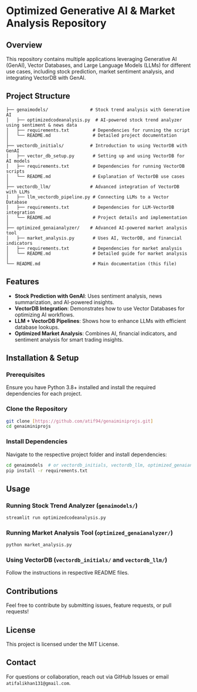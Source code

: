 # Optimized Generative AI & Market Analysis Repository

## Overview
This repository contains multiple applications leveraging Generative AI (GenAI), Vector Databases, and Large Language Models (LLMs) for different use cases, including stock prediction, market sentiment analysis, and integrating VectorDB with GenAI.

## Project Structure
```
├── genaimodels/                # Stock trend analysis with Generative AI
│   ├── optimizedcodeanalysis.py  # AI-powered stock trend analyzer using sentiment & news data
│   ├── requirements.txt         # Dependencies for running the script
│   └── README.md                # Detailed project documentation
│
├── vectordb_initials/          # Introduction to using VectorDB with GenAI
│   ├── vector_db_setup.py       # Setting up and using VectorDB for AI models
│   ├── requirements.txt         # Dependencies for running VectorDB scripts
│   └── README.md                # Explanation of VectorDB use cases
│
├── vectordb_llm/               # Advanced integration of VectorDB with LLMs
│   ├── llm_vectordb_pipeline.py # Connecting LLMs to a Vector Database
│   ├── requirements.txt         # Dependencies for LLM-VectorDB integration
│   └── README.md                # Project details and implementation
│
├── optimized_genaianalyzer/    # Advanced AI-powered market analysis tool
│   ├── market_analysis.py       # Uses AI, VectorDB, and financial indicators
│   ├── requirements.txt         # Dependencies for market analysis
│   └── README.md                # Detailed guide for market analysis
│
└── README.md                    # Main documentation (this file)
```

## Features
- **Stock Prediction with GenAI**: Uses sentiment analysis, news summarization, and AI-powered insights.
- **VectorDB Integration**: Demonstrates how to use Vector Databases for optimizing AI workflows.
- **LLM + VectorDB Pipelines**: Shows how to enhance LLMs with efficient database lookups.
- **Optimized Market Analysis**: Combines AI, financial indicators, and sentiment analysis for smart trading insights.

## Installation & Setup
### Prerequisites
Ensure you have Python 3.8+ installed and install the required dependencies for each project.

### Clone the Repository
```bash
git clone [https://github.com/atif94/genaiminiprojs.git]
cd genaiminiprojs
```

### Install Dependencies
Navigate to the respective project folder and install dependencies:
```bash
cd genaimodels  # or vectordb_initials, vectordb_llm, optimized_genaianalyzer
pip install -r requirements.txt
```

## Usage
### Running Stock Trend Analyzer (`genaimodels/`)
```bash
streamlit run optimizedcodeanalysis.py
```

### Running Market Analysis Tool (`optimized_genaianalyzer/`)
```bash
python market_analysis.py
```

### Using VectorDB (`vectordb_initials/` and `vectordb_llm/`)
Follow the instructions in respective README files.

## Contributions
Feel free to contribute by submitting issues, feature requests, or pull requests!

## License
This project is licensed under the MIT License.

## Contact
For questions or collaboration, reach out via GitHub Issues or email `atifalikhan131@gmail.com`.









